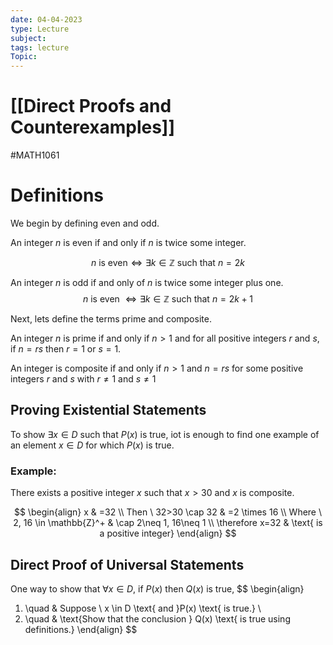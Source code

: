 ```yaml
---
date: 04-04-2023
type: Lecture
subject: 
tags: lecture
Topic:
---
```

# [[Direct Proofs and Counterexamples]]
#MATH1061
# Definitions

We begin by defining even and odd.

An integer $n$ is even if and only if $n$ is twice some integer.

$$
n \text{ is even} \iff \exists k \in \mathbb{Z} \text{ such that } n=2k
$$

An integer $n$ is odd if and only of $n$ is twice some integer plus one.
$$
n \text{ is even }\iff \exists k\in \mathbb{Z} \text{ such that }n=2k+1
$$

Next, lets define the terms prime and composite.

An integer $n$ is prime if and only if $n>1$ and for all positive integers $r$ and $s$, if $n=rs$  then $r=1$ or $s=1$.

An integer is composite if and only if $n>1$ and $n=rs$ for some positive integers $r$ and $s$ with $r\neq 1$ and $s\neq 1$

## Proving Existential Statements

To show $\exists x \in D$ such that $P(x)$ is true, iot is enough to find one example of an element $x \in D$ for which $P(x)$ is true.

### Example:
There exists a positive integer $x$ such that $x>30$ and $x$ is composite.

$$
\begin{align}
x & =32 \\
Then  \ 32>30 \cap 32 & =2 \times 16 \\
Where \ 2, 16 \in \mathbb{Z}^+  & \cap 2\neq 1, 16\neq 1 \\
\therefore x=32   & \text{ is a positive integer}
\end{align}
$$
## Direct Proof of Universal Statements

One way to show that $\forall x \in D$, if $P(x)$ then $Q(x)$ is true,
$$
\begin{align}
1. \quad & Suppose \  x \in D \text{ and }P(x) \text{ is true.} \\
2. \quad & \text{Show that the conclusion } Q(x) \text{ is true using definitions.}
\end{align}
$$
